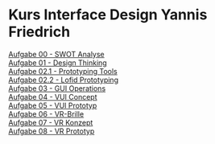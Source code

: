 # Kurs Interface Design Yannis Friedrich 

[Aufgabe 00 - SWOT Analyse](http://yannis-friedrich.de/interface/interface_exercise_00/)<br>
[Aufgabe 01 - Design Thinking](https://piratefisherman.github.io/IFD-SoSe20/exercise_01/)<br>
[Aufgabe 02.1 - Prototyping Tools](https://piratefisherman.github.io/IFD-SoSe20/exercise_02.1_figma/)<br>
[Aufgabe 02.2 - Lofid Prototyping](https://piratefisherman.github.io/IFD-SoSe20/exercise_02.2/)<br>
[Aufgabe 03 - GUI Operations](https://piratefisherman.github.io/IFD-SoSe20/exercise_03)<br>
[Aufgabe 04 - VUI Concept](https://piratefisherman.github.io/IFD-SoSe20/exercise_04)<br>
[Aufgabe 05 - VUI Prototyp](https://piratefisherman.github.io/IFD-SoSe20/exercise_05)<br>
[Aufgabe 06 - VR-Brille](https://piratefisherman.github.io/IFD-SoSe20/exercise_06)<br>
[Aufgabe 07 - VR Konzept](https://piratefisherman.github.io/IFD-SoSe20/exercise_07)<br>
[Aufgabe 08 - VR Prototyp](https://piratefisherman.github.io/IFD-SoSe20/exercise_08)<br>

